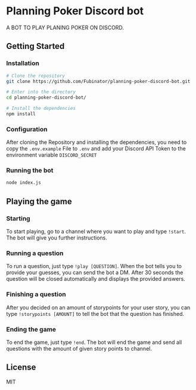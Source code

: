# Planning Poker Discord bot


A BOT TO PLAY PLANING POKER ON DISCORD.

## Getting Started

### Installation

```bash
# Clone the repository
git clone https://github.com/Fubinator/planning-poker-discord-bot.git

# Enter into the directory
cd planning-poker-discord-bot/

# Install the dependencies
npm install
```

### Configuration

After cloning the Repository and installing the dependencies, you need to copy the `.env.example` File to `.env` and add your Discord API Token to the environment variable `DISCORD_SECRET`

### Running the bot

```bash
node index.js
```

## Playing the game

### Starting

To start playing, go to a channel where you want to play and type `!start`. The bot will give you further instructions.

### Running a question

To run a question, just type `!play [QUESTION]`. When the bot tells you to provide your guesses, you can send the bot a DM. After 30 seconds the question will be closed automatically and displays the provided answers.

### Finishing a question

After you decided on an amount of storypoints for your user story, you can type `!storypoints [AMOUNT]` to tell the bot that the question has finished.

### Ending the game

To end the game, just type `!end`. The bot will end the game and send all questions with the amount of given story points to channel.

## License

MIT
